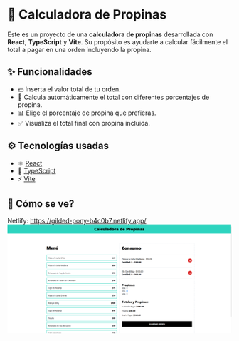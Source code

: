 # 🧮 Calculadora de Propinas

Este es un proyecto de una **calculadora de propinas** desarrollada con **React**, **TypeScript** y **Vite**. Su propósito es ayudarte a calcular fácilmente el total a pagar en una orden incluyendo la propina.

## ✨ Funcionalidades

- 💵 Inserta el valor total de tu orden.
- 🧾 Calcula automáticamente el total con diferentes porcentajes de propina.
- 📊 Elige el porcentaje de propina que prefieras.
- ✅ Visualiza el total final con propina incluida.

## ⚙️ Tecnologías usadas

- ⚛️ [React](https://react.dev/)
- 🧠 [TypeScript](https://www.typescriptlang.org/)
- ⚡ [Vite](https://vitejs.dev/)

## 🚀 Cómo se ve?
Netlify: https://gilded-pony-b4c0b7.netlify.app/
![Interfaz de usuario](./img1.png)